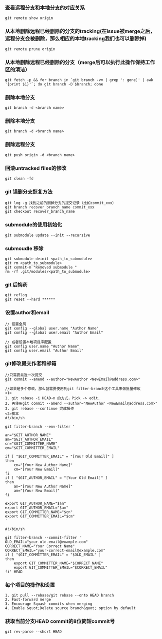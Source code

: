 ### 查看远程分支和本地分支的对应关系
```
git remote show origin

```

### 从本地删除远程已经删除的分支的tracking(在issue被merge之后，远程分支会被删除，那么相应的本地tracking我们也可以删除掉)
```
git remote prune origin
```

### 从本地删除远程已经删除的分支（merge后可以执行此操作保持工作区的清洁）
```
git fetch -p && for branch in `git branch -vv | grep ': gone]' | awk '{print $1}'`; do git branch -D $branch; done
```

### 删除本地分支
```
git branch -d <branch name>
```

### 删除本地分支
```
git branch -d <branch name>
```

### 删除远程分支
```
git push origin -d <branch name>
```

### 回滚untracked files的修改
```
git clean -fd
```
### git 误删分支恢复方法
```
git log -g 找到之前的删掉分支的提交记录（比如commit_xxx）
git branch recover_branch_name commit_xxx
git checkout recover_branch_name
```
### submodule的使用初始化
```
git submodule update --init --recursive
```
### submoudle 移除
```
git submodule deinit <path_to_submodule>
git rm <path_to_submodule>
git commit-m "Removed submodule "
rm -rf .git/modules/<path_to_submodule>
```

### git 后悔药
```
git reflog
git reset --hard ******
```
### 设置author和email
```
// 设置全局
git config --global user.name "Author Name"
git config --global user.email "Author Email"

// 或者设置本地项目库配置
git config user.name "Author Name"
git config user.email "Author Email"
```
### git修改提交作者和邮箱
```
//只需要最近一次提交
git commit --amend --author="NewAuthor <NewEmail@address.com>"

//如果是多个修改，那么就需要使用到git filter-branch这个工具来做批量修改
<1>
1. git rebase -i HEAD~n 的方式，Pick -> edit, 
2. 再使用git commit --amend --author="NewAuthor <NewEmail@address.com>"
3. git rebase --continue 完成操作
<2>脚本
#!/bin/sh

git filter-branch --env-filter '

an="$GIT_AUTHOR_NAME"
am="$GIT_AUTHOR_EMAIL"
cn="$GIT_COMMITTER_NAME"
cm="$GIT_COMMITTER_EMAIL"

if [ "$GIT_COMMITTER_EMAIL" = "[Your Old Email]" ]
then
    cn="[Your New Author Name]"
    cm="[Your New Email]"
fi
if [ "$GIT_AUTHOR_EMAIL" = "[Your Old Email]" ]
then
    an="[Your New Author Name]"
    am="[Your New Email]"
fi

export GIT_AUTHOR_NAME="$an"
export GIT_AUTHOR_EMAIL="$am"
export GIT_COMMITTER_NAME="$cn"
export GIT_COMMITTER_EMAIL="$cm"
'

#!/bin/sh

git filter-branch --commit-filter '
OLD_EMAIL="your-old-email@example.com"
CORRECT_NAME="Your Correct Name"
CORRECT_EMAIL="your-correct-email@example.com"
if [ "$GIT_COMMITTER_EMAIL" = "$OLD_EMAIL" ]
then
    export GIT_COMMITTER_NAME="$CORRECT_NAME"
    export GIT_COMMITTER_EMAIL="$CORRECT_EMAIL"
fi' HEAD
```
### 每个项目的操作和设置
```
1. git pull --rebase/git rebase --onto HEAD branch
2. Fast-forward merge
3. Encourage Squash commits when merging
4. Enable &quot;Delete source branch&quot; option by default
```
### 获取当前分支HEAD commit的8位简短commit号
```shell
git rev-parse --short HEAD
```
